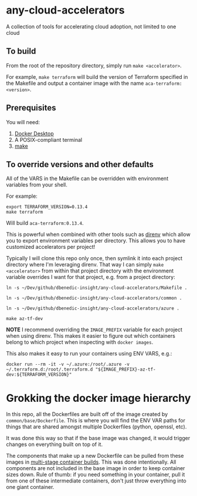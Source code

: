 # any-cloud-accelerators
A collection of tools for accelerating cloud adoption, not limited to one cloud

## To build
From the root of the repository directory, simply run `make <accelerator>`.

For example, `make terraform` will build the version of Terraform specified in the Makefile and output a container image with the name `aca-terraform:<version>`.

## Prerequisites
You will need:
1. [Docker Desktop](https://www.docker.com/products/docker-desktop)
1. A POSIX-compliant terminal
1. [make](https://www.gnu.org/software/make/)

## To override versions and other defaults
All of the VARS in the Makefile can be overridden with environment variables from your shell.

For example:
```
export TERRAFORM_VERSION=0.13.4
make terraform
```
Will build `aca-terraform:0.13.4`.

This is powerful when combined with other tools such as [direnv](https://direnv.net) which allow you to export environment variables per directory. This allows you to have customized accelerators per project!

Typically I will clone this repo only once, then symlink it into each project directory where I'm leveraging direnv. That way I can simply `make <accelerator>` from within that project directory with the environment variable overrides I want for that project, e.g. from a project directory:
```
ln -s ~/Dev/github/dbenedic-insight/any-cloud-accelerators/Makefile .

ln -s ~/Dev/github/dbenedic-insight/any-cloud-accelerators/common .

ln -s ~/Dev/github/dbenedic-insight/any-cloud-accelerators/azure .

make az-tf-dev
```

**NOTE** I recommend overriding the `IMAGE_PREFIX` variable for each project when using direnv. This makes it easier to figure out which containers belong to which project when inspecting with `docker images`.

This also makes it easy to run your containers using ENV VARS, e.g.:
```
docker run --rm -it -v ~/.azure:/root/.azure -v ~/.terraform.d:/root/.terraform.d "${IMAGE_PREFIX}-az-tf-dev:${TERRAFORM_VERSION}"
```

# Grokking the docker image hierarchy
In this repo, all the Dockerfiles are built off of the image created by `common/base/Dockerfile`. This is where you will find the ENV VAR paths for things that are shared amongst multiple Dockerfiles (python, openssl, etc).

It was done this way so that if the base image was changed, it would trigger changes on everything built on top of it.

The components that make up a new Dockerfile can be pulled from these images in [multi-stage container builds](https://docs.docker.com/develop/develop-images/multistage-build/). This was done intentionally. All components are not included in the base image in order to keep container sizes down. Rule of thumb: if you need something in your container, pull it from one of these intermediate containers, don't just throw everything into one giant container.
